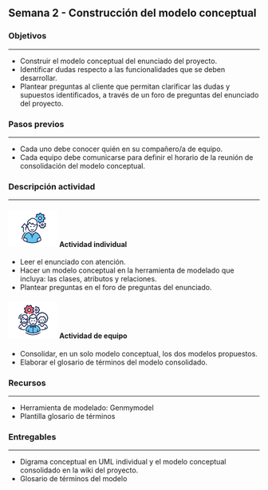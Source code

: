 
## Semana 2 - Construcción del modelo conceptual

### Objetivos

---
* Construir el modelo conceptual del enunciado del proyecto. 
* Identificar dudas respecto a las funcionalidades que se deben desarrollar. 
* Plantear preguntas al cliente que permitan clarificar las dudas y supuestos identificados, a través de un foro de preguntas del enunciado del proyecto. 

### Pasos previos

---
* Cada uno debe conocer quién en su compañero/a de equipo.
* Cada equipo debe comunicarse para definir el horario de la reunión de consolidación del modelo conceptual. 

### Descripción actividad

---
#### ![](./../../assets/images/individuo.png) Actividad individual

* Leer el enunciado con atención. 
* Hacer un modelo conceptual en la herramienta de modelado que incluya: las clases, atributos y relaciones. 
* Plantear  preguntas en el foro de preguntas del enunciado. 

#### ![](./../../assets/images/grupo.png) Actividad de equipo

* Consolidar, en un solo modelo conceptual, los dos modelos propuestos.  
* Elaborar el glosario de términos del modelo consolidado. 


### Recursos 

---
* Herramienta de modelado: Genmymodel 
* Plantilla glosario de términos 

### Entregables

---
* Digrama conceptual en UML individual y el modelo conceptual consolidado en la wiki del proyecto. 
* Glosario de términos del modelo  
